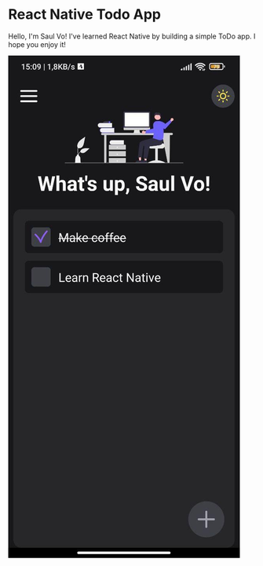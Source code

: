 # React Native Todo App

Hello, I'm Saul Vo! I've learned React Native by building a simple ToDo app. I hope you enjoy it!

![Todo App](/docs/thumbnail.jpg "Todo App")
